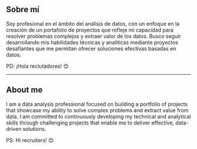 ## Sobre mí

Soy profesional en el ámbito del análisis de datos, con un enfoque en la creación de un portafolio de proyectos que refleje mi capacidad para resolver problemas complejos y extraer valor de los datos. Busco seguir desarrollando mis habilidades técnicas y analíticas mediante proyectos desafiantes que me permitan ofrecer soluciones efectivas basadas en datos.

PD: ¡Hola reclutadores! 😊

-----------------

## About me

I am a data analysis professional focused on building a portfolio of projects that showcase my ability to solve complex problems and extract value from data. I am committed to continuously developing my technical and analytical skills through challenging projects that enable me to deliver effective, data-driven solutions.

PS: Hi recruiters! 😊
